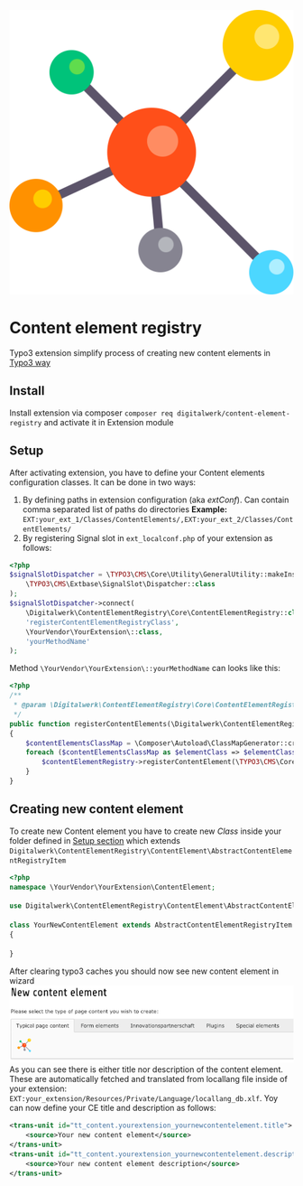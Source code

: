 ![](./Resources/Public/Icons/Extension.svg)
# Content element registry
Typo3 extension simplify process of creating new content elements in [Typo3 way](https://docs.typo3.org/typo3cms/extensions/fluid_styled_content/7.6/AddingYourOwnContentElements/Index.html)

## Install
Install extension via composer `composer req digitalwerk/content-element-registry` and activate it in Extension module

## Setup
After activating extension, you have to define your Content elements configuration classes.
It can be done in two ways:
1. By defining paths in extension configuration (aka *extConf*). Can contain comma separated list of paths do directories
**Example:** `EXT:your_ext_1/Classes/ContentElements/,EXT:your_ext_2/Classes/ContentElements/` 
2. By registering Signal slot in `ext_localconf.php` of your extension as follows:
```php
<?php
$signalSlotDispatcher = \TYPO3\CMS\Core\Utility\GeneralUtility::makeInstance(
    \TYPO3\CMS\Extbase\SignalSlot\Dispatcher::class
);
$signalSlotDispatcher->connect(
    \Digitalwerk\ContentElementRegistry\Core\ContentElementRegistry::class,
    'registerContentElementRegistryClass',
    \YourVendor\YourExtension\::class,
    'yourMethodName'
);
```
Method `\YourVendor\YourExtension\::yourMethodName` can looks like this:
```php
<?php
/**
 * @param \Digitalwerk\ContentElementRegistry\Core\ContentElementRegistry $contentElementRegistry
 */
public function registerContentElements(\Digitalwerk\ContentElementRegistry\Core\ContentElementRegistry $contentElementRegistry)
{
    $contentElementsClassMap = \Composer\Autoload\ClassMapGenerator::createMap(PATH_typo3conf.'ext/your_extension/Classes/ContentElement/');
    foreach ($contentElementsClassMap as $elementClass => $elementClassPath) {
        $contentElementRegistry->registerContentElement(\TYPO3\CMS\Core\Utility\GeneralUtility::makeInstance($elementClass));
    }
}
```

## Creating new content element
To create new Content element you have to create new *Class* inside your folder defined in [Setup section](#setup) which extends `Digitalwerk\ContentElementRegistry\ContentElement\AbstractContentElementRegistryItem`
```php
<?php
namespace \YourVendor\YourExtension\ContentElement;

use Digitalwerk\ContentElementRegistry\ContentElement\AbstractContentElementRegistryItem;

class YourNewContentElement extends AbstractContentElementRegistryItem
{

}
```
After clearing typo3 caches you should now see new content element in wizard
![](./Resources/Public/Images/NewContentElement1.png)
As you can see there is either title nor description of the content element. These are automatically fetched and translated from locallang file inside of your extension:
`EXT:your_extension/Resources/Private/Language/locallang_db.xlf`. Yoy can now define your CE title and description as follows:
```xml
<trans-unit id="tt_content.yourextension_yournewcontentelement.title">
    <source>Your new content element</source>
</trans-unit>
<trans-unit id="tt_content.yourextension_yournewcontentelement.description">
    <source>Your new content element description</source>
</trans-unit>
```
